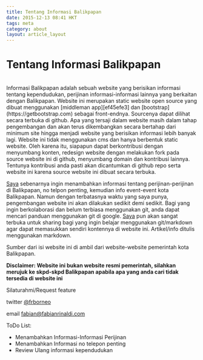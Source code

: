 ```yaml
---
title: Tentang Informasi Balikpapan
date: 2015-12-13 08:41 HKT
tags: meta
category: about
layout: article_layout
---
```


# Tentang Informasi Balikpapan
<br>
Informasi Balikpapan adalah sebuah website yang berisikan informasi tentang kependudukan, perijinan informasi-informasi lainnya yang berkaitan dengan Balikpapan. Website ini merupakan static website open source yang dibuat menggunakan [middleman app][ef45efe3] dan [bootstrap](https://getbootstrap.com) sebagai front-endnya. Sourcenya dapat dilihat secara terbuka di github. Apa yang tersaji dalam website masih dalam tahap pengembangan dan akan terus dikembangkan secara bertahap dari minimum site hingga menjadi website yang berisikan informasi lebih banyak lagi. Website ini tidak menggunakan cms dan hanya berbentuk static website. Oleh karena itu, siapapun dapat berkontribusi dengan menyumbang konten, redesign website dengan melakukan fork pada source website ini di github, menyumbang domain dan kontribusi lainnya. Tentunya kontribusi anda pasti akan dicantumkan di github repo serta website ini karena source website ini dibuat secara terbuka.

[Saya][link_fabian] sebenarnya ingin menambahkan informasi tentang perijinan-perijinan di Balikpapan, no telpon penting, kemudian info event-event kota Balikpapan. Namun dengan terbatasnya waktu yang saya punya, pengembangan website ini akan dilakukan sedikit demi sedikit. Bagi yang ingin berkolaborasi dan belum terbiasa menggunakan git, anda dapat mencari panduan menggunakan git di google. [Saya][link_fabian] pun akan sangat terbuka untuk sharing bagi yang ingin belajar menggunakan git/markdown agar dapat memasukkan sendiri kontennya di website ini. Artikel/info ditulis menggunakan markdown.


Sumber dari isi website ini di ambil dari website-website pemerintah kota Balikpapan.

**Disclaimer: Website ini bukan website resmi pemerintah, silahkan merujuk ke skpd-skpd Balikpapan apabila apa yang anda cari tidak tersedia di website ini**


Silaturahmi/Request feature

twitter [@frborneo](https://twitter.com/frborneo)

email  <fabian@fabianrinaldi.com>

ToDo List:

  + Menambahkan Informasi-Informasi Perijinan
  + Menambahkan Informasi no telepon penting
  + Review Ulang informasi kependudukan

  [ef45efe3]: https://middlemanapp.com "Middleman"
  [link_fabian]: http://fabianrinaldi.com "Fabian Rinaldi"

